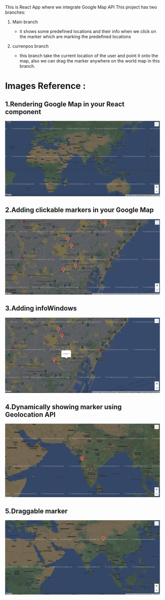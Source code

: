This is React App where we integrate Google Map API 
This project has two branches:
1. Main branch 
    - it shows some predefined locations and their info when we click on the marker which are marking the predefined locations
    
2. currenpos branch
    - this branch take the current location of the user and point it onto the map, also we can drag the marker anywhere on the world map in this branch.
    
    
# Images Reference :

## 1.Rendering Google Map in your React component

<img src='images/map.png'>

## 2.Adding clickable markers in your Google Map

<img src='images/locations.png'>
    
## 3.Adding infoWindows

<img src='images/InfoWindow.png'>

## 4.Dynamically showing marker using Geolocation API

<img src='images/currentLoc.png'>

## 5.Draggable marker

<img src='images/Draggable.png'>

